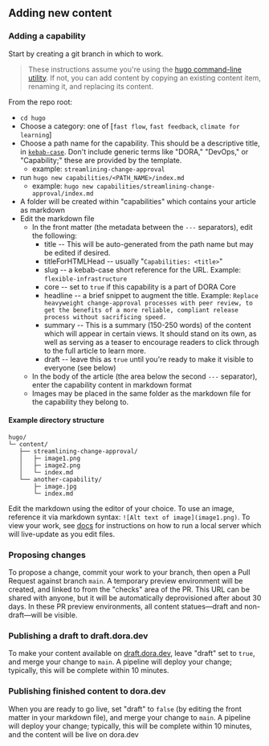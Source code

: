 ## Adding new content

### Adding a capability
Start by creating a git branch in which to work.

> These instructions assume you're using the [hugo command-line utility](https://gohugo.io/installation/). If not, you can add content by copying an existing content item, renaming it, and replacing its content.

From the repo root:
- `cd hugo`
- Choose a category: one of [`fast flow`, `fast feedback`, `climate for learning`]
- Choose a path name for the capability. This should be a descriptive title, in [`kebab-case`](https://www.theserverside.com/definition/Kebab-case). Don't include generic terms like "DORA," "DevOps," or "Capability;" these are provided by the template.
    - example: `streamlining-change-approval`
- run `hugo new capabilities/<PATH_NAME>/index.md`
  - example: `hugo new capabilities/streamlining-change-approval/index.md`
- A folder will be created within "capabilities" which contains your article as markdown
- Edit the markdown file
  - In the front matter (the metadata between the `---` separators), edit the following:
    - title -- This will be auto-generated from the path name but may be edited if desired.
    - titleForHTMLHead -- usually "`Capabilities: <title>`"
    - slug -- a kebab-case short reference for the URL. Example:  `flexible-infrastructure`
    - core -- set to `true` if this capability is a part of DORA Core
    - headline -- a brief snippet to augment the title. Example: `Replace heavyweight change-approval processes with peer review, to get the benefits of a more reliable, compliant release process without sacrificing speed.`
    - summary -- This is a summary (150-250 words) of the content which will appear in certain views. It should stand on its own, as well as serving as a teaser to encourage readers to click through to the full article to learn more.
    - draft -- leave this as `true` until you're ready to make it visible to everyone (see below)
  - In the body of the article (the area below the second `---` separator), enter the capability content in markdown format
  - Images may be placed in the same folder as the markdown file for the capability they belong to.

#### Example directory structure
```
hugo/
└─ content/
   ├── streamlining-change-approval/
   │   ├─ image1.png
   │   ├─ image2.png
   │   └─ index.md
   └── another-capability/
       ├─ image.jpg
       └─ index.md
```

Edit the markdown using the editor of your choice. To use an image, reference it via markdown syntax: `![Alt text of image](image1.png)`. To view your work, see [docs](/docs) for instructions on how to run a local server which will live-update as you edit files.

### Proposing changes
To propose a change, commit your work to your branch, then open a Pull Request against branch `main`. A temporary preview environment will be created, and linked to from the "checks" area of the PR. This URL can be shared with anyone, but it will be automatically deprovisioned after about 30 days. In these PR preview environments, all content statues—draft and non-draft—will be visible.

### Publishing a draft to draft.dora.dev
To make your content available on [draft.dora.dev](https://draft.dora.dev), leave "draft" set to `true`, and merge your change to `main`. A pipeline will deploy your change; typically, this will be complete within 10 minutes.

### Publishing finished content to dora.dev
When you are ready to go live, set "draft" to `false` (by editing the front matter in your markdown file), and merge your change to `main`. A pipeline will deploy your change; typically, this will be complete within 10 minutes, and the content will be live on dora.dev
